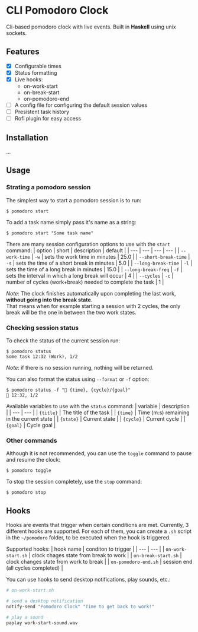 # CLI Pomodoro Clock

Cli-based pomodoro clock with live events. Built in **Haskell** using unix sockets.

## Features

- [x] Configurable times
- [x] Status formatting
- [x] Live hooks:
  - on-work-start
  - on-break-start
  - on-pomodoro-end
- [ ] A config file for configuring the default session values
- [ ] Presistent task history
- [ ] Rofi plugin for easy access

## Installation

...

## Usage

### Strating a pomodoro session

The simplest way to start a pomodoro session is to run:

```
$ pomodoro start
```

To add a task name simply pass it's name as a string:

```
$ pomodoro start "Some task name"
```

There are many session configuration options to use with the `start` command:
| option | short | description | default |
| --- | --- | --- | --- |
| `--work-time` | `-w` | sets the work time in minutes | 25.0 |
| `--short-break-time` | `-s` | sets the time of a short break in minutes | 5.0 |
| `--long-break-time` | `-l` | sets the time of a long break in minutes | 15.0 |
| `--long-break-freq` | `-f` | sets the interval in which a long break will occur | 4 |
| `--cycles` | `-c` | number of cycles (work+break) needed to complete the task | 1 |

_Note_: The clock finishes automatically upon completing the last work, **without going into the break state**. <br />
That means when for example starting a session with 2 cycles, the only break will be the one in between the two work states.

### Checking session status

To check the status of the current session run: <br />

```
$ pomodoro status
Some task 12:32 (Work), 1/2
```

_Note_: if there is no session running, nothing will be returned.

You can also format the status using `--format` or `-f` option:

```
$ pomodoro status -f "🍅 {time}, {cycle}/{goal}"
🍅 12:32, 1/2
```

Available variables to use with the `status` command:
| variable | description |
| --- | --- |
| `{title}` | The title of the task |
| `{time}` | Time (m:s) remaining in the current state |
| `{state}` | Current state |
| `{cycle}` | Current cycle |
| `{goal}` | Cycle goal |

### Other commands

Although it is not recommended, you can use the `toggle` command to pause and resume the clock:

```
$ pomodoro toggle
```

To stop the session completely, use the `stop` command:

```
$ pomodoro stop
```

## Hooks

Hooks are events that trigger when certain conditions are met.
Currently, 3 different hooks are supported.
For each of them, you can create a `.sh` script in the `~/pomodoro` folder, to be executed when the hook is triggered.

Supported hooks:
| hook name | conditon to trigger |
| --- | --- |
| `on-work-start.sh` | clock chages state from break to work |
| `on-break-start.sh` | clock changes state from work to break |
| `on-pomodoro-end.sh` | session end (all cycles completed) |

You can use hooks to send desktop notifications, play sounds, etc.:

```sh
# on-work-start.sh

# send a desktop notification
notify-send "Pomodoro Clock" "Time to get back to work!"

# play a sound
paplay work-start-sound.wav
```
